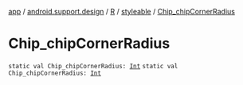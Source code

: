 [app](../../../index.md) / [android.support.design](../../index.md) / [R](../index.md) / [styleable](index.md) / [Chip_chipCornerRadius](./-chip_chip-corner-radius.md)

# Chip_chipCornerRadius

`static val Chip_chipCornerRadius: `[`Int`](https://kotlinlang.org/api/latest/jvm/stdlib/kotlin/-int/index.html)
`static val Chip_chipCornerRadius: `[`Int`](https://kotlinlang.org/api/latest/jvm/stdlib/kotlin/-int/index.html)